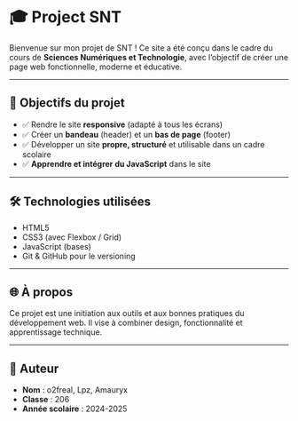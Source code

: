 # 🎓 Project SNT

Bienvenue sur mon projet de SNT ! Ce site a été conçu dans le cadre du cours de **Sciences Numériques et Technologie**, avec l’objectif de créer une page web fonctionnelle, moderne et éducative.

---

## 📌 Objectifs du projet

- ✅ Rendre le site **responsive** (adapté à tous les écrans)
- ✅ Créer un **bandeau** (header) et un **bas de page** (footer)
- ✅ Développer un site **propre, structuré** et utilisable dans un cadre scolaire
- ✅ **Apprendre et intégrer du JavaScript** dans le site

---

## 🛠️ Technologies utilisées

- HTML5
- CSS3 (avec Flexbox / Grid)
- JavaScript (bases)
- Git & GitHub pour le versioning

---

## 🌐 À propos

Ce projet est une initiation aux outils et aux bonnes pratiques du développement web. Il vise à combiner design, fonctionnalité et apprentissage technique.

---

## 🚀 Auteur

- **Nom** : o2freal, Lpz, Amauryx
- **Classe** : 206
- **Année scolaire** : 2024-2025
